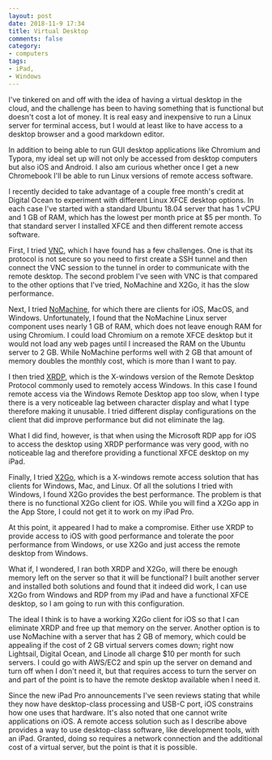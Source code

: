 ```yaml
---
layout: post
date: 2018-11-9 17:34
title: Virtual Desktop
comments: false
category:
- computers
tags:
- iPad,
- Windows
---
```

I've tinkered on and off with the idea of having a virtual desktop in the cloud, and the challenge has been to having something that is functional but doesn't cost a lot of money. It is real easy and inexpensive to run a Linux server for terminal access, but I would at least like to have access to a desktop browser and a good markdown editor.

In addition to being able to run GUI desktop applications like Chromium and Typora, my ideal set up will not only be accessed from desktop computers but also iOS and Android. I also am curious whether once I get a new Chromebook I'll be able to run Linux versions of remote access software.

I recently decided to take advantage of a couple free month's credit at Digital Ocean to experiment with different Linux XFCE desktop options. In each case I've started with a standard Ubuntu 18.04 server that has 1 vCPU and 1 GB of RAM, which has the lowest per month price at $5 per month. To that standard server I installed XFCE and then different remote access software. 

First, I tried [VNC](https://www.tightvnc.com/), which I have found has a few challenges. One is that its protocol is not secure so you need to first create a SSH tunnel and then connect the VNC session to the tunnel in order to communicate with the remote desktop. The second problem I've seen with VNC is that compared to the other options that I've tried, NoMachine and X2Go, it has the slow performance.

Next, I tried [NoMachine](https://www.nomachine.com/), for which there are clients for iOS, MacOS, and Windows. Unfortunately, I found that the NoMachine Linux server component uses nearly 1 GB of RAM, which does not leave enough RAM for using Chromium. I could load Chromium on a remote XFCE desktop but it would not load any web pages until I increased the RAM on the Ubuntu server to 2 GB. While NoMachine performs well with 2 GB that amount of memory doubles the monthly cost, which is more than I want to pay. 

I then tried [XRDP](https://github.com/neutrinolabs/xrdp), which is the X-windows version of the Remote Desktop Protocol commonly used to remotely access Windows. In this case I found remote access via the Windows Remote Desktop app too slow, when I type there is a very noticeable lag between character display and what I type therefore making it unusable. I tried different display configurations on the client that did improve performance but did not eliminate the lag. 

What I did find, however, is that when using the Microsoft RDP app for iOS to access the desktop using XRDP performance was very good, with no noticeable lag and therefore providing a functional XFCE desktop on my iPad. 

Finally, I tried [X2Go](https://wiki.x2go.org/doku.php), which is a X-windows remote access solution that has clients for Windows, Mac, and Linux. Of all the solutions I tried with Windows, I found X2Go provides the best performance. The problem is that there is no functional X2Go client for iOS. While you will find a X2Go app in the App Store, I could not get it to work on my iPad Pro. 

At this point, it appeared I had to make a compromise. Either use XRDP to provide access to iOS with good performance and tolerate the poor performance from Windows, or use X2Go and just access the remote desktop from Windows. 

What if, I wondered, I ran both XRDP and X2Go, will there be enough memory left on the server so that it will be functional? I built another server and installed both solutions and found that it indeed did work, I can use X2Go from Windows and RDP from my iPad and have a functional XFCE desktop, so I am going to run with this configuration. 

The ideal I think is to have a working X2Go client for iOS so that I can eliminate XRDP and free up that memory on the server. Another option is to use NoMachine with a server that has 2 GB of memory, which could be appealing if the cost of 2 GB virtual servers comes down; right now Lightsail, Digital Ocean, and Linode all charge $10 per month for such servers. I could go with AWS/EC2 and spin up the server on demand and turn off when I don't need it, but that requires access to turn the server on and part of the point is to have the remote desktop available when I need it. 

Since the new iPad Pro announcements I've seen reviews stating that while they now have desktop-class processing and USB-C port, iOS constrains how one uses that hardware. It's also noted that one cannot write applications on iOS. A remote access solution such as I describe above provides a way to use desktop-class software, like development tools, with an iPad. Granted, doing so requires a network connection and the additional cost of a virtual server, but the point is that it is possible.